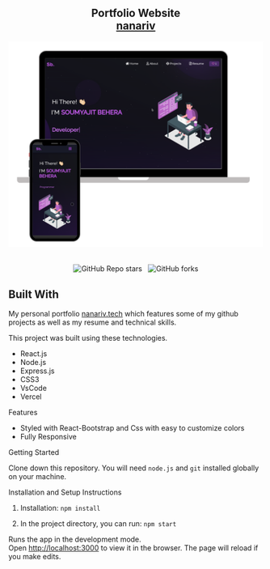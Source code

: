 <h2 align="center">
  Portfolio Website<br/>
  <a href="https://nanariv.vercel.app/" target="_blank">nanariv</a>
</h2>
<div align="center">
  <img alt="Demo" src="./Images/readme-img1.png" />
</div>

<br/>

<center>

![GitHub Repo stars](https://img.shields.io/github/stars/nanariv/Portfolio?color=red&logo=github&style=for-the-badge) &nbsp;
![GitHub forks](https://img.shields.io/github/forks/nanariv/Portfolio?color=red&logo=github&style=for-the-badge)

</center>

## Built With

My personal portfolio <a href="https://nanariv.vercel.app/" target="_blank">nanariv.tech</a> which features some of my github projects as well as my resume and technical skills.<br/>

This project was built using these technologies.

- React.js
- Node.js
- Express.js
- CSS3
- VsCode
- Vercel

Features

 - Styled with React-Bootstrap and Css with easy to customize colors
 - Fully Responsive

Getting Started

Clone down this repository. You will need `node.js` and `git` installed globally on your machine.

Installation and Setup Instructions

1. Installation: `npm install`

2. In the project directory, you can run: `npm start`

Runs the app in the development mode.\
Open [http://localhost:3000](http://localhost:3000) to view it in the browser.
The page will reload if you make edits.


